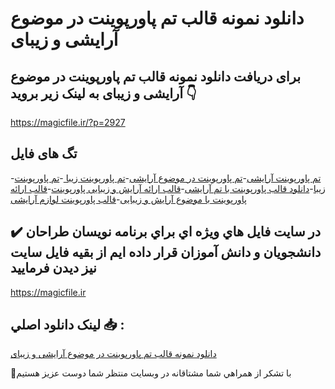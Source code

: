 # دانلود نمونه قالب تم پاورپوینت در موضوع آرایشی و زیبای

## برای دریافت دانلود نمونه قالب تم پاورپوینت در موضوع آرایشی و زیبای به لینک زیر بروید 👇

https://magicfile.ir/?p=2927

## تگ های فایل

-[تم پاورپوینت آرایشی](https://magicfile.ir/product/%d9%86%d9%85%d9%88%d9%86%d9%87-%d9%82%d8%a7%d9%84%d8%a8-%d8%aa%d9%85-%d9%be%d8%a7%d9%88%d8%b1%d9%be%d9%88%db%8c%d9%86%d8%aa-%d8%af%d8%b1-%d9%85%d9%88%d8%b6%d9%88%d8%b9-%d8%a2%d8%b1%d8%a7%db%8c%d8%b4%db%8c-%d9%88-%d8%b2%db%8c%d8%a8%d8%a7%db%8c/)-[تم پاورپوینت در موضوع آرایشی](https://magicfile.ir/product/%d9%86%d9%85%d9%88%d9%86%d9%87-%d9%82%d8%a7%d9%84%d8%a8-%d8%aa%d9%85-%d9%be%d8%a7%d9%88%d8%b1%d9%be%d9%88%db%8c%d9%86%d8%aa-%d8%af%d8%b1-%d9%85%d9%88%d8%b6%d9%88%d8%b9-%d8%a2%d8%b1%d8%a7%db%8c%d8%b4%db%8c-%d9%88-%d8%b2%db%8c%d8%a8%d8%a7%db%8c/)-[تم پاورپوینت زیبا ](https://magicfile.ir/product/%d9%86%d9%85%d9%88%d9%86%d9%87-%d9%82%d8%a7%d9%84%d8%a8-%d8%aa%d9%85-%d9%be%d8%a7%d9%88%d8%b1%d9%be%d9%88%db%8c%d9%86%d8%aa-%d8%af%d8%b1-%d9%85%d9%88%d8%b6%d9%88%d8%b9-%d8%a2%d8%b1%d8%a7%db%8c%d8%b4%db%8c-%d9%88-%d8%b2%db%8c%d8%a8%d8%a7%db%8c/)-[تم پاورپوینت زیبا](https://magicfile.ir/product/%d9%86%d9%85%d9%88%d9%86%d9%87-%d9%82%d8%a7%d9%84%d8%a8-%d8%aa%d9%85-%d9%be%d8%a7%d9%88%d8%b1%d9%be%d9%88%db%8c%d9%86%d8%aa-%d8%af%d8%b1-%d9%85%d9%88%d8%b6%d9%88%d8%b9-%d8%a2%d8%b1%d8%a7%db%8c%d8%b4%db%8c-%d9%88-%d8%b2%db%8c%d8%a8%d8%a7%db%8c/)-[دانلود قالب پاورپوینت با تم آرایشی](https://magicfile.ir/product/%d9%86%d9%85%d9%88%d9%86%d9%87-%d9%82%d8%a7%d9%84%d8%a8-%d8%aa%d9%85-%d9%be%d8%a7%d9%88%d8%b1%d9%be%d9%88%db%8c%d9%86%d8%aa-%d8%af%d8%b1-%d9%85%d9%88%d8%b6%d9%88%d8%b9-%d8%a2%d8%b1%d8%a7%db%8c%d8%b4%db%8c-%d9%88-%d8%b2%db%8c%d8%a8%d8%a7%db%8c/)-[قالب ارائه آرایش و زیبایی پاورپوینت](https://magicfile.ir/product/%d9%86%d9%85%d9%88%d9%86%d9%87-%d9%82%d8%a7%d9%84%d8%a8-%d8%aa%d9%85-%d9%be%d8%a7%d9%88%d8%b1%d9%be%d9%88%db%8c%d9%86%d8%aa-%d8%af%d8%b1-%d9%85%d9%88%d8%b6%d9%88%d8%b9-%d8%a2%d8%b1%d8%a7%db%8c%d8%b4%db%8c-%d9%88-%d8%b2%db%8c%d8%a8%d8%a7%db%8c/)-[قالب ارائه پاورپوینت با موضوع آرایش و زیبایی](https://magicfile.ir/product/%d9%86%d9%85%d9%88%d9%86%d9%87-%d9%82%d8%a7%d9%84%d8%a8-%d8%aa%d9%85-%d9%be%d8%a7%d9%88%d8%b1%d9%be%d9%88%db%8c%d9%86%d8%aa-%d8%af%d8%b1-%d9%85%d9%88%d8%b6%d9%88%d8%b9-%d8%a2%d8%b1%d8%a7%db%8c%d8%b4%db%8c-%d9%88-%d8%b2%db%8c%d8%a8%d8%a7%db%8c/)-[قالب پاورپوینت لوازم آرایشی](https://magicfile.ir/product/%d9%86%d9%85%d9%88%d9%86%d9%87-%d9%82%d8%a7%d9%84%d8%a8-%d8%aa%d9%85-%d9%be%d8%a7%d9%88%d8%b1%d9%be%d9%88%db%8c%d9%86%d8%aa-%d8%af%d8%b1-%d9%85%d9%88%d8%b6%d9%88%d8%b9-%d8%a2%d8%b1%d8%a7%db%8c%d8%b4%db%8c-%d9%88-%d8%b2%db%8c%d8%a8%d8%a7%db%8c/)

## ✔️ در سايت فايل هاي ويژه اي براي برنامه نويسان طراحان دانشجويان و دانش آموزان قرار داده ايم از بقيه فايل سايت نيز ديدن فرماييد

https://magicfile.ir


## لينک دانلود اصلي 📥 :

[دانلود نمونه قالب تم پاورپوینت در موضوع آرایشی و زیبای](https://magicfile.ir/product/%d9%86%d9%85%d9%88%d9%86%d9%87-%d9%82%d8%a7%d9%84%d8%a8-%d8%aa%d9%85-%d9%be%d8%a7%d9%88%d8%b1%d9%be%d9%88%db%8c%d9%86%d8%aa-%d8%af%d8%b1-%d9%85%d9%88%d8%b6%d9%88%d8%b9-%d8%a2%d8%b1%d8%a7%db%8c%d8%b4%db%8c-%d9%88-%d8%b2%db%8c%d8%a8%d8%a7%db%8c/) 


🙏با تشکر از همراهي شما مشتاقانه در وبسایت منتظر شما دوست عزیز هستیم

